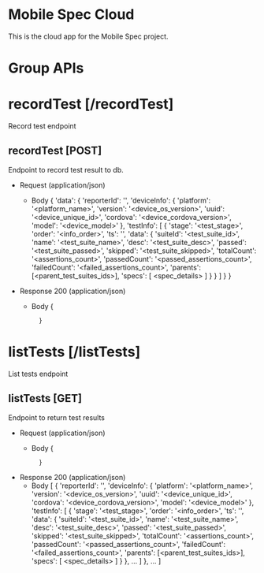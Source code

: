 # Mobile Spec Cloud

This is the cloud app for the Mobile Spec project.

# Group APIs

# recordTest [/recordTest]

Record test endpoint

## recordTest [POST] 

Endpoint to record test result to db.

+ Request (application/json)
    + Body
              {
                'data': {
                  'reporterId': '<unique reporter id>',
                  'deviceInfo': {
                    'platform': '<platform_name>',
                    'version': '<device_os_version>',
                    'uuid': '<device_unique_id>',
                    'cordova': '<device_cordova_version>',
                    'model': '<device_model>'
                  },
                  'testInfo': [
                    {
                      'stage': '<test_stage>',
                      'order': '<info_order>',
                      'ts': '<timestamp>',
                      'data': {
                        'suiteId': '<test_suite_id>',
                        'name': '<test_suite_name>',
                        'desc': '<test_suite_desc>',
                        'passed': '<test_suite_passed>',
                        'skipped': '<test_suite_skipped>',
                        'totalCount': '<assertions_count>',
                        'passedCount': '<passed_assertions_count>',
                        'failedCount': '<failed_assertions_count>',
                        'parents': [<parent_test_suites_ids>],
                        'specs': [
                          <spec_details>
                        ]
                      }
                    }
                  ]
                }
              }

+ Response 200 (application/json)
    + Body
            {
              
            }

# listTests [/listTests]

List tests endpoint

## listTests [GET]

Endpoint to return test results

+ Request (application/json)
    + Body
            {

            }

+ Response 200 (application/json)
    + Body
              [
                {
                  'reporterId': '<unique reporter id>',
                  'deviceInfo': {
                    'platform': '<platform_name>',
                    'version': '<device_os_version>',
                    'uuid': '<device_unique_id>',
                    'cordova': '<device_cordova_version>',
                    'model': '<device_model>'
                  },
                  'testInfo': [
                    {
                      'stage': '<test_stage>',
                      'order': '<info_order>',
                      'ts': '<timestamp>',
                      'data': {
                        'suiteId': '<test_suite_id>',
                        'name': '<test_suite_name>',
                        'desc': '<test_suite_desc>',
                        'passed': '<test_suite_passed>',
                        'skipped': '<test_suite_skipped>',
                        'totalCount': '<assertions_count>',
                        'passedCount': '<passed_assertions_count>',
                        'failedCount': '<failed_assertions_count>',
                        'parents': [<parent_test_suites_ids>],
                        'specs': [
                          <spec_details>
                        ]
                      }
                    },
                    ...
                  ]
                },
                ...
              ]
